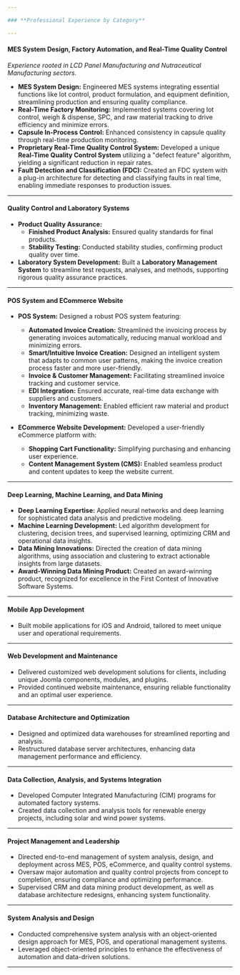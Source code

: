 ```yaml
---

### **Professional Experience by Category**

---
```


#### **MES System Design, Factory Automation, and Real-Time Quality Control**
*Experience rooted in LCD Panel Manufacturing and Nutraceutical Manufacturing sectors.*

- **MES System Design:** Engineered MES systems integrating essential functions like lot control, product formulation, and equipment definition, streamlining production and ensuring quality compliance.
- **Real-Time Factory Monitoring:** Implemented systems covering lot control, weigh & dispense, SPC, and raw material tracking to drive efficiency and minimize errors.
- **Capsule In-Process Control:** Enhanced consistency in capsule quality through real-time production monitoring.
- **Proprietary Real-Time Quality Control System:** Developed a unique **Real-Time Quality Control System** utilizing a "defect feature" algorithm, yielding a significant reduction in repair rates.
- **Fault Detection and Classification (FDC):** Created an FDC system with a plug-in architecture for detecting and classifying faults in real time, enabling immediate responses to production issues.

---

#### **Quality Control and Laboratory Systems**

- **Product Quality Assurance:**
  - **Finished Product Analysis:** Ensured quality standards for final products.
  - **Stability Testing:** Conducted stability studies, confirming product quality over time.
- **Laboratory System Development:** Built a **Laboratory Management System** to streamline test requests, analyses, and methods, supporting rigorous quality assurance practices.

---

#### **POS System and ECommerce Website**

- **POS System:** Designed a robust POS system featuring:
  - **Automated Invoice Creation:** Streamlined the invoicing process by generating invoices automatically, reducing manual workload and minimizing errors.
  - **Smart/Intuitive Invoice Creation:** Designed an intelligent system that adapts to common user patterns, making the invoice creation process faster and more user-friendly.
  - **Invoice & Customer Management:** Facilitating streamlined invoice tracking and customer service.
  - **EDI Integration:** Ensured accurate, real-time data exchange with suppliers and customers.
  - **Inventory Management:** Enabled efficient raw material and product tracking, minimizing waste.
  
- **ECommerce Website Development:** Developed a user-friendly eCommerce platform with:
  - **Shopping Cart Functionality:** Simplifying purchasing and enhancing user experience.
  - **Content Management System (CMS):** Enabled seamless product and content updates to keep the website current.

---

#### **Deep Learning, Machine Learning, and Data Mining**

- **Deep Learning Expertise:** Applied neural networks and deep learning for sophisticated data analysis and predictive modeling.
- **Machine Learning Development:** Led algorithm development for clustering, decision trees, and supervised learning, optimizing CRM and operational data insights.
- **Data Mining Innovations:** Directed the creation of data mining algorithms, using association and clustering to extract actionable insights from large datasets.
- **Award-Winning Data Mining Product:** Created an award-winning product, recognized for excellence in the First Contest of Innovative Software Systems.

---

#### **Mobile App Development**
- Built mobile applications for iOS and Android, tailored to meet unique user and operational requirements.

---

#### **Web Development and Maintenance**
- Delivered customized web development solutions for clients, including unique Joomla components, modules, and plugins.
- Provided continued website maintenance, ensuring reliable functionality and an optimal user experience.

---

#### **Database Architecture and Optimization**
- Designed and optimized data warehouses for streamlined reporting and analysis.
- Restructured database server architectures, enhancing data management performance and efficiency.

---

#### **Data Collection, Analysis, and Systems Integration**
- Developed Computer Integrated Manufacturing (CIM) programs for automated factory systems.
- Created data collection and analysis tools for renewable energy projects, including solar and wind power systems.

---

#### **Project Management and Leadership**
- Directed end-to-end management of system analysis, design, and deployment across MES, POS, eCommerce, and quality control systems.
- Oversaw major automation and quality control projects from concept to completion, ensuring compliance and optimizing performance.
- Supervised CRM and data mining product development, as well as database architecture redesigns, enhancing system functionality.

---

#### **System Analysis and Design**
- Conducted comprehensive system analysis with an object-oriented design approach for MES, POS, and operational management systems.
- Leveraged object-oriented principles to enhance the effectiveness of automation and data-driven solutions.

---
